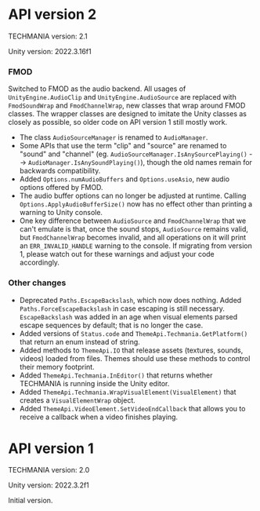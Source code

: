 # API version 2

TECHMANIA version: 2.1

Unity version: 2022.3.16f1

### FMOD

Switched to FMOD as the audio backend. All usages of `UnityEngine.AudioClip` and `UnityEngine.AudioSource` are replaced with `FmodSoundWrap` and `FmodChannelWrap`, new classes that wrap around FMOD classes. The wrapper classes are designed to imitate the Unity classes as closely as possible, so older code on API version 1 still mostly work.
* The class `AudioSourceManager` is renamed to `AudioManager`.
* Some APIs that use the term "clip" and "source" are renamed to "sound" and "channel" (eg. `AudioSourceManager.IsAnySourcePlaying()` --> `AudioManager.IsAnySoundPlaying()`), though the old names remain for backwards compatibility.
* Added `Options.numAudioBuffers` and `Options.useAsio`, new audio options offered by FMOD.
* The audio buffer options can no longer be adjusted at runtime. Calling `Options.ApplyAudioBufferSize()` now has no effect other than printing a warning to Unity console.
* One key difference between `AudioSource` and `FmodChannelWrap` that we can't emulate is that, once the sound stops, `AudioSource` remains valid, but `FmodChannelWrap` becomes invalid, and all operations on it will print an `ERR_INVALID_HANDLE` warning to the console. If migrating from version 1, please watch out for these warnings and adjust your code accordingly.

### Other changes

* Deprecated `Paths.EscapeBackslash`, which now does nothing. Added `Paths.ForceEscapeBackslash` in case escaping is still necessary. `EscapeBackslash` was added in an age when visual elements parsed escape sequences by default; that is no longer the case.
* Added versions of `Status.code` and `ThemeApi.Techmania.GetPlatform()` that return an enum instead of string.
* Added methods to `ThemeApi.IO` that release assets (textures, sounds, videos) loaded from files. Themes should use these methods to control their memory footprint.
* Added `ThemeApi.Techmania.InEditor()` that returns whether TECHMANIA is running inside the Unity editor.
* Added `ThemeApi.Techmania.WrapVisualElement(VisualElement)` that creates a `VisualElementWrap` object.
* Added `ThemeApi.VideoElement.SetVideoEndCallback` that allows you to receive a callback when a video finishes playing.

# API version 1

TECHMANIA version: 2.0

Unity version: 2022.3.2f1

Initial version.